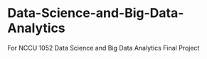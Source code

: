 # Data-Science-and-Big-Data-Analytics

For NCCU 1052 Data Science and Big Data Analytics Final Project
